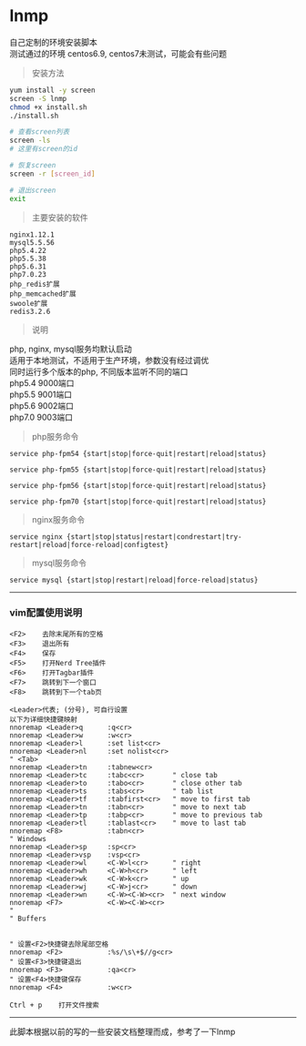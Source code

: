 # lnmp
自己定制的环境安装脚本  
测试通过的环境 centos6.9, centos7未测试，可能会有些问题  

> 安装方法

```bash
yum install -y screen
screen -S lnmp
chmod +x install.sh
./install.sh

# 查看screen列表
screen -ls
# 这里有screen的id

# 恢复screen
screen -r [screen_id]

# 退出screen
exit
```

> 主要安装的软件

```
nginx1.12.1
mysql5.5.56
php5.4.22
php5.5.38
php5.6.31
php7.0.23
php_redis扩展
php_memcached扩展
swoole扩展
redis3.2.6
```

> 说明

php, nginx, mysql服务均默认启动  
适用于本地测试，不适用于生产环境，参数没有经过调优  
同时运行多个版本的php, 不同版本监听不同的端口  
php5.4 9000端口  
php5.5 9001端口  
php5.6 9002端口  
php7.0 9003端口


> php服务命令

```
service php-fpm54 {start|stop|force-quit|restart|reload|status}

service php-fpm55 {start|stop|force-quit|restart|reload|status}

service php-fpm56 {start|stop|force-quit|restart|reload|status}

service php-fpm70 {start|stop|force-quit|restart|reload|status} 

```

> nginx服务命令

```
service nginx {start|stop|status|restart|condrestart|try-restart|reload|force-reload|configtest}
```

> mysql服务命令

```
service mysql {start|stop|restart|reload|force-reload|status}
```

---

### vim配置使用说明

```
<F2>    去除末尾所有的空格
<F3>    退出所有
<F4>    保存
<F5>    打开Nerd Tree插件
<F6>    打开Tagbar插件
<F7>    跳转到下一个窗口
<F8>    跳转到下一个tab页

<Leader>代表; (分号), 可自行设置
以下为详细快捷键映射
nnoremap <Leader>q      :q<cr>
nnoremap <Leader>w      :w<cr>
nnoremap <Leader>l      :set list<cr>
nnoremap <Leader>nl     :set nolist<cr>
" <Tab>
nnoremap <Leader>tn     :tabnew<cr>
nnoremap <Leader>tc     :tabc<cr>       " close tab
nnoremap <Leader>to     :tabo<cr>       " close other tab
nnoremap <Leader>ts     :tabs<cr>       " tab list 
nnoremap <Leader>tf     :tabfirst<cr>   " move to first tab
nnoremap <Leader>tn     :tabn<cr>       " move to next tab
nnoremap <Leader>tp     :tabp<cr>       " move to previous tab
nnoremap <Leader>tl     :tablast<cr>    " move to last tab
nnoremap <F8>           :tabn<cr>
" Windows
nnoremap <Leader>sp     :sp<cr>
nnoremap <Leader>vsp    :vsp<cr>
nnoremap <Leader>wl     <C-W>l<cr>      " right
nnoremap <Leader>wh     <C-W>h<cr>      " left 
nnoremap <Leader>wk     <C-W>k<cr>      " up
nnoremap <Leader>wj     <C-W>j<cr>      " down
nnoremap <Leader>wn     <C-W><C-W><cr>  " next window
nnoremap <F7>           <C-W><C-W><cr>
"
" Buffers


" 设置<F2>快捷键去除尾部空格
nnoremap <F2>           :%s/\s\+$//g<cr>
" 设置<F3>快捷键退出
nnoremap <F3>           :qa<cr>
" 设置<F4>快捷键保存
nnoremap <F4>           :w<cr>

Ctrl + p    打开文件搜索
```
---

此脚本根据以前的写的一些安装文档整理而成，参考了一下lnmp
